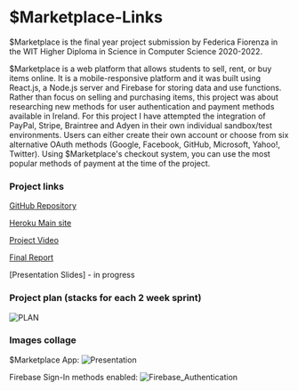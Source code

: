 # $Marketplace-Links

$Marketplace is the final year project submission by Federica Fiorenza in the WIT Higher Diploma in Science in Computer Science 2020-2022.

$Marketplace is a web platform that allows students to sell, rent, or buy items online.
It is a mobile-responsive platform and it was built using React.js, a Node.js server and Firebase for storing data and use functions.
Rather than focus on selling and purchasing items, this project was about researching new methods for user authentication and payment methods available in Ireland.
For this project I have attempted the integration of PayPal, Stripe, Braintree and Adyen in their own individual sandbox/test environments.
Users can either create their own account or choose from six alternative OAuth methods (Google, Facebook, GitHub, Microsoft, Yahoo!, Twitter). Using $Marketplace's checkout system, you can use the most popular methods of payment at the time of the project.


### Project links
[GitHub Repository](https://github.com/fedaxl/student-marketplace)

[Heroku Main site](https://s-marketplace.herokuapp.com/)

[Project Video](https://youtu.be/tCkQMxKyxy4)

[Final Report](https://github.com/fedaxl/-Marketplace-Links/files/8546943/Final_Report_20091413.pdf)

[Presentation Slides] - in progress

### Project plan (stacks for each 2 week sprint)
![PLAN](https://user-images.githubusercontent.com/22814086/163736921-d09c7178-7908-4205-a044-e8d53718d579.jpg)


### Images collage
$Marketplace App:
![Presentation](https://user-images.githubusercontent.com/22814086/163735392-47f4483f-860b-405d-bc9f-bc54570815e0.jpg)

Firebase Sign-In methods enabled:
![Firebase_Authentication](https://user-images.githubusercontent.com/22814086/163735394-90d2c7a0-3b94-40d1-97f6-295f7c3605c2.jpg)


